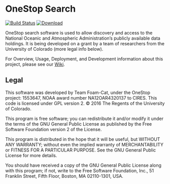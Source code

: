 OneStop Search
===

[![Build Status](https://travis-ci.org/cedardevs/onestop.svg?branch=master)](https://travis-ci.org/cedardevs/onestop)
[ ![Download](https://api.bintray.com/packages/cedardevs/maven/onestop/images/download.svg) ](https://bintray.com/cedardevs/maven/onestop/_latestVersion)

OneStop search software is used to allow discovery and access to the
National Oceanic and Atmospheric Administration’s publicly available
data holdings. It is being developed on a grant by a team of researchers
from the University of Colorado (more legal info below).

For Overview, Usage, Deployment, and Development information about this project, please see our [Wiki](https://github.com/cedardevs/onestop/wiki).

## Legal

This software was developed by Team Foam-Cat,
under the OneStop project: 1553647,
NOAA award number NA12OAR4320137 to CIRES.
This code is licensed under GPL version 2.
© 2016 The Regents of the University of Colorado.

This program is free software; you can redistribute it and/or
modify it under the terms of the GNU General Public License
as published by the Free Software Foundation version 2
of the License.

This program is distributed in the hope that it will be useful,
but WITHOUT ANY WARRANTY; without even the implied warranty of
MERCHANTABILITY or FITNESS FOR A PARTICULAR PURPOSE.  See the
GNU General Public License for more details.

You should have received a copy of the GNU General Public License
along with this program; if not, write to the Free Software
Foundation, Inc., 51 Franklin Street, Fifth Floor, Boston, MA  02110-1301, USA.
